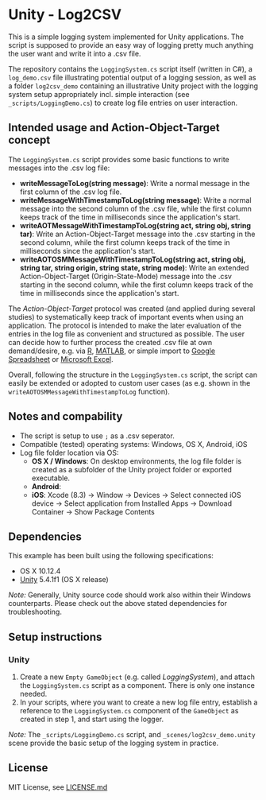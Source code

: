 # Unity - Log2CSV

This is a simple logging system implemented for Unity applications. The script is supposed to provide an easy way of logging pretty much anything the user want and write it into a .csv file. 

The repository contains the `LoggingSystem.cs` script itself (written in C#), a `log_demo.csv` file illustrating potential output of a logging session, as well as a folder `log2csv_demo` containing an illustrative Unity project with the logging system setup appropriately incl. simple interaction (see `_scripts/LoggingDemo.cs`) to create log file entries on user interaction.

## Intended usage and Action-Object-Target concept
The `LoggingSystem.cs` script provides some basic functions to write messages into the .csv log file:

* **writeMessageToLog(string message)**: Write a normal message in the first column of the .csv log file.
* 	**writeMessageWithTimestampToLog(string message)**: Write a normal message into the second column of the .csv file, while the first column keeps track of the time in milliseconds since the application's start.
* 	**writeAOTMessageWithTimestampToLog(string act, string obj, string tar)**: Write an Action-Object-Target message into the .csv starting in the second column, while the first column keeps track of the time in milliseconds since the application's start.
* 	**writeAOTOSMMessageWithTimestampToLog(string act, string obj, string tar, string origin, string state, string mode)**: Write an extended Action-Object-Target (Origin-State-Mode) message into the .csv starting in the second column, while the first column keeps track of the time in milliseconds since the application's start.

The *Action-Object-Target* protocol was created (and applied during several studies) to systematically keep track of important events when using an application. The protocol is intended to make the later evaluation of the entries in the log file as convenient and structured as possible. The user can decide how to further process the created .csv file at own demand/desire, e.g. via [R](https://www.r-project.org), [MATLAB](https://www.mathworks.com/products/matlab.html), or simple import to [Google Spreadsheet](https://spreadsheets.google.com/) or [Microsoft Excel](https://products.office.com/en-us/excel).

Overall, following the structure in the `LoggingSystem.cs` script, the script can easily be extended or adopted to custom user cases (as e.g. shown in the `writeAOTOSMMessageWithTimestampToLog` function).

## Notes and compability
* The script is setup to use `;` as a .csv seperator.
* Compatible (tested) operating systems: Windows, OS X, Android, iOS
* Log file folder location via OS:
  * **OS X / Windows**: On desktop environments, the log file folder is created as a subfolder of the Unity project folder or exported executable.
  * **Android**: 
  * **iOS**: Xcode (8.3) -> Window -> Devices -> Select connected iOS device -> Select application from Installed Apps -> Download Container -> Show Package Contents  

## Dependencies
This example has been built using the following specifications:

* OS X 10.12.4
* [Unity](https://unity3d.com) 5.4.1f1 (OS X release)

*Note:* Generally, Unity source code should work also within their Windows counterparts. Please check out the above stated dependencies for troubleshooting.

## Setup instructions
### Unity 
1. Create a new `Empty GameObject` (e.g. called *LoggingSystem*), and attach the `LoggingSystem.cs` script as a component. There is only one instance needed.
2. In your scripts, where you want to create a new log file entry, establish a reference to the `LoggingSystem.cs` component of the `GameObject` as created in step 1, and start using the logger.

*Note:* The `_scripts/LoggingDemo.cs` script, and `_scenes/log2csv_demo.unity` scene provide the basic setup of the logging system in practice.

## License
MIT License, see [LICENSE.md](LICENSE.md)
